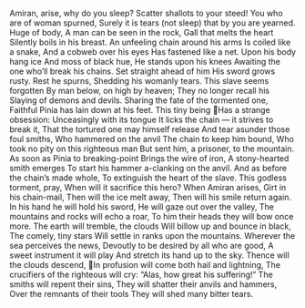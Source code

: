 Amiran, arise, why do you sleep?
Scatter shallots to your steed!
You who are of woman spurned,
Surely it is tears (not sleep) that by you are yearned.
Huge of body,
A man can be seen in the rock,
Gall that melts the heart
Silently boils in his breast.
An unfeeling chain around his arms
Is coiled like a snake,
And a cobweb over his eyes
Has fastened like a net.
Upon his body hang ice
And moss of black hue,
He stands upon his knees
Awaiting the one who’ll break his chains.
Set straight ahead of him
His sword grows rusty.
Rest he spurns,
Shedding his womanly tears.
This slave seems forgotten
By man below, on high by heaven;
They no longer recall his
Slaying of demons and devils.
Sharing the fate of the tormented one,
Faithful Pinia has lain down at his feet.
This tiny being
Has a strange obsession:
Unceasingly with its tongue
It licks the chain — it strives to break it,
That the tortured one may himself release
And tear asunder those foul smiths,
Who hammered on the anvil
The chain to keep him bound,
Who took no pity on this righteous man
But sent him, a prisoner, to the mountain.
As soon as Pinia to breaking-point
Brings the wire of iron,
A stony-hearted smith emerges
To start his hammer a-clanking on the anvil.
And as before the chain’s made whole,
To extinguish the heart of the slave.
This godless torment, pray,
When will it sacrifice this hero?
When Amiran arises,
Girt in his chain-mail,
Then will the ice melt away,
Then will his smile return again.
In his hand he will hold his sword,
He will gaze out over the valley,
The mountains and rocks will echo a roar,
To him their heads they will bow once more.
The earth will tremble, the clouds
Will billow up and bounce in black,
The comely, tiny stars
Will settle in ranks upon the mountains.
Wherever the sea perceives the news,
Devoutly to be desired by all who are good,
A sweet instrument it will play
And stretch its hand up to the sky.
Thence will the clouds descend,
In profusion will come both hail and lightning,
The crucifiers of the righteous will cry:
“Alas, how great his suffering!”
The smiths will repent their sins,
They will shatter their anvils and hammers,
Over the remnants of their tools
They will shed many bitter tears.